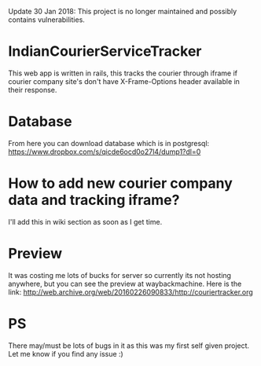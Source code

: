Update 30 Jan 2018: This project is no longer maintained and possibly contains vulnerabilities.

# IndianCourierServiceTracker
This web app is written in rails, this tracks the courier through iframe if courier company site's don't have X-Frame-Options header available in their response.

# Database
From here you can download database which is in postgresql: https://www.dropbox.com/s/qicde6ocd0o27l4/dump1?dl=0

# How to add new courier company data and tracking iframe?
I'll add this in wiki section as soon as I get time.

# Preview
It was costing me lots of bucks for server so currently its not hosting anywhere, but you can see the preview at waybackmachine. Here is the link: http://web.archive.org/web/20160226090833/http://couriertracker.org

# PS
There may/must be lots of bugs in it as this was my first self given project. Let me know if you find any issue :)
